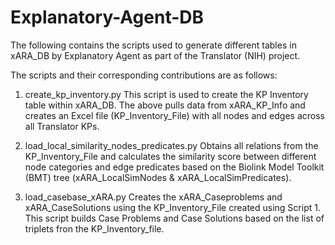 # Explanatory-Agent-DB

The following contains the scripts used to generate different tables in xARA_DB by Explanatory Agent as part of the Translator (NIH) project.

The scripts and their corresponding contributions are as follows:

1. create_kp_inventory.py
This script is used to create the KP Inventory table within xARA_DB. The above pulls data from xARA_KP_Info and creates an Excel file (KP_Inventory_File) with all nodes and edges across all Translator KPs.

2. load_local_similarity_nodes_predicates.py
Obtains all relations from the KP_Inventory_File and calculates the similarity score between different node categories and edge predicates based on the Biolink Model Toolkit (BMT) tree (xARA_LocalSimNodes & xARA_LocalSimPredicates).


3. load_casebase_xARA.py
Creates the xARA_Caseproblems and xARA_CaseSolutions using the KP_Inventory_File created using Script 1. This script builds Case Problems and Case Solutions based on the list of triplets fron the KP_Inventory_file.
